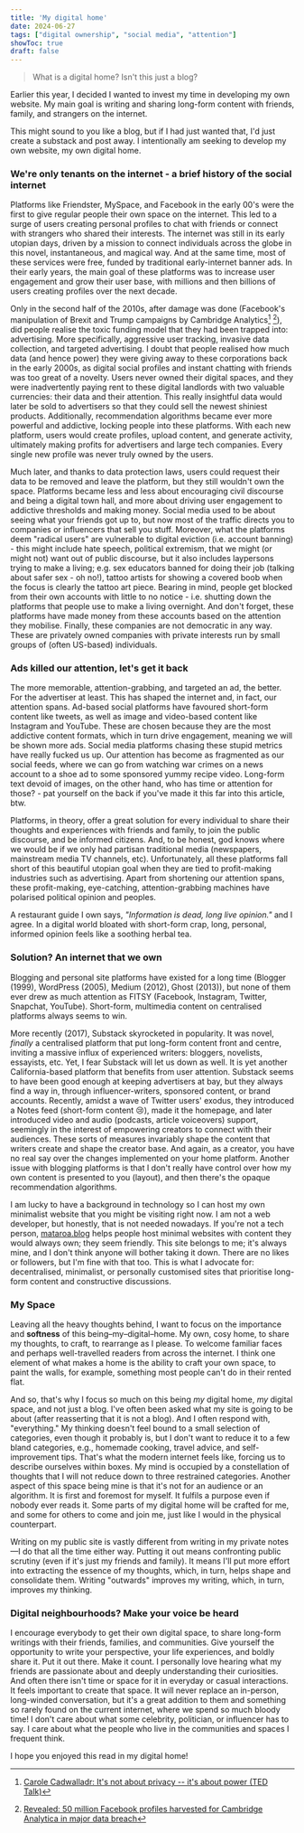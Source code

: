 ```yaml
---
title: 'My digital home'
date: 2024-06-27
tags: ["digital ownership", "social media", "attention"]
showToc: true
draft: false
---
```

> What is a digital home? Isn't this just a blog?

Earlier this year, I decided I wanted to invest my time in developing my own website. My main goal is writing and sharing long-form content with friends, family, and strangers on the internet.

This might sound to you like a blog, but if I had just wanted that, I'd just create a substack and post away. I intentionally am seeking to develop my own website, my own digital home.

### We're only tenants on the internet - a brief history of the social internet

Platforms like Friendster, MySpace, and Facebook in the early 00's were the first to give regular people their own space on the internet. This led to a surge of users creating personal profiles to chat with friends or connect with strangers who shared their interests. The internet was still in its early utopian days, driven by a mission to connect individuals across the globe in this novel, instantaneous, and magical way. And at the same time, most of these services were free, funded by traditional early-internet banner ads. In their early years, the main goal of these platforms was to increase user engagement and grow their user base, with millions and then billions of users creating profiles over the next decade.

Only in the second half of the 2010s, after damage was done (Facebook's manipulation of Brexit and Trump campaigns by Cambridge Analytics[^1] [^2]), did people realise the toxic funding model that they had been trapped into: advertising. More specifically, aggressive user tracking, invasive data collection, and targeted advertising. I doubt that people realised how much data (and hence power) they were giving away to these corporations back in the early 2000s, as digital social profiles and instant chatting with friends was too great of a novelty. Users never owned their digital spaces, and they were inadvertently paying rent to these digital landlords with two valuable currencies: their data and their attention. This really insightful data would later be sold to advertisers so that they could sell the newest shiniest products. Additionally, recommendation algorithms became ever more powerful and addictive, locking people into these platforms. With each new platform, users would create profiles, upload content, and generate activity, ultimately making profits for advertisers and large tech companies. Every single new profile was never truly owned by the users.

Much later, and thanks to data protection laws, users could request their data to be removed and leave the platform, but they still wouldn't own the space. Platforms became less and less about encouraging civil discourse and being a digital town hall, and more about driving user engagement to addictive thresholds and making money. Social media used to be about seeing what your friends got up to, but now most of the traffic directs you to companies or influencers that sell you stuff. Moreover, what the platforms deem "radical users" are vulnerable to digital eviction (i.e. account banning) - this might include hate speech, political extremism, that we might (or might not) want out of public discourse, but it also includes laypersons trying to make a living; e.g. sex educators banned for doing their job (talking about safer sex - oh no!), tattoo artists for showing a covered boob when the focus is clearly the tattoo art piece. Bearing in mind, people get blocked from their own accounts with little to no notice - i.e. shutting down the platforms that people use to make a living overnight. And don't forget, these platforms have made money from these accounts based on the attention they mobilise. Finally, these companies are not democratic in any way. These are privately owned companies with private interests run by small groups of (often US-based) individuals.

### Ads killed our attention, let's get it back

The more memorable, attention-grabbing, and targeted an ad, the better. For the advertiser at least. This has shaped the internet and, in fact, our attention spans. Ad-based social platforms have favoured short-form content like tweets, as well as image and video-based content like Instagram and YouTube. These are chosen because they are the most addictive content formats, which in turn drive engagement, meaning we will be shown more ads. Social media platforms chasing these stupid metrics have really fucked us up. Our attention has become as fragmented as our social feeds, where we can go from watching war crimes on a news account to a shoe ad to some sponsored yummy recipe video. Long-form text devoid of images, on the other hand, who has time or attention for those? - pat yourself on the back if you've made it this far into this article, btw.

Platforms, in theory, offer a great solution for every individual to share their thoughts and experiences with friends and family, to join the public discourse, and be informed citizens. And, to be honest, god knows where we would be if we only had partisan traditional media (newspapers, mainstream media TV channels, etc). Unfortunately, all these platforms fall short of this beautiful utopian goal when they are tied to profit-making industries such as advertising. Apart from shortening our attention spans, these profit-making, eye-catching, attention-grabbing machines have polarised political opinion and peoples.

A restaurant guide I own says, *"Information is dead, long live opinion."* and I agree. In a digital world bloated with short-form crap, long, personal, informed opinion feels like a soothing herbal tea.

### Solution? An internet that we own

Blogging and personal site platforms have existed for a long time (Blogger (1999), WordPress (2005), Medium (2012), Ghost (2013)), but none of them ever drew as much attention as FITSY (Facebook, Instagram, Twitter, Snapchat, YouTube). Short-form, multimedia content on centralised platforms always seems to win.

More recently (2017), Substack skyrocketed in popularity. It was novel, *finally* a centralised platform that put long-form content front and centre, inviting a massive influx of experienced writers: bloggers, novelists, essayists, etc. Yet, I fear Substack will let us down as well. It is yet another California-based platform that benefits from user attention. Substack seems to have been good enough at keeping advertisers at bay, but they always find a way in, through influencer-writers, sponsored content, or brand accounts. Recently, amidst a wave of Twitter users' exodus, they introduced a Notes feed (short-form content 😢), made it the homepage, and later introduced video and audio (podcasts, article voiceovers) support, seemingly in the interest of empowering creators to connect with their audiences. These sorts of measures invariably shape the content that writers create and shape the creator base. And again, as a creator, you have no real say over the changes implemented on your home platform. Another issue with blogging platforms is that I don't really have control over how my own content is presented to you (layout), and then there's the opaque recommendation algorithms.

I am lucky to have a background in technology so I can host my own minimalist website that you might be visiting right now. I am not a web developer, but honestly, that is not needed nowadays. If you're not a tech person, [mataroa.blog](https://mataroa.blog/) helps people host minimal websites with content they would always own; they seem friendly. This site belongs to me; it's always mine, and I don't think anyone will bother taking it down. There are no likes or followers, but I'm fine with that too. This is what I advocate for: decentralised, minimalist, or personally customised sites that prioritise long-form content and constructive discussions.

### My Space

Leaving all the heavy thoughts behind, I want to focus on the importance and **softness** of this being–my–digital–home. My own, cosy home, to share my thoughts, to craft, to rearrange as I please. To welcome familiar faces and perhaps well-travelled readers from across the internet. I think one element of what makes a home is the ability to craft your own space, to paint the walls, for example, something most people can't do in their rented flat.

And so, that's why I focus so much on this being *my* digital home, *my* digital space, and not just a blog. I've often been asked what my site is going to be about (after reasserting that it is not a blog). And I often respond with, "everything." My thinking doesn't feel bound to a small selection of categories, even though it probably is, but I don't want to reduce it to a few bland categories, e.g., homemade cooking, travel advice, and self-improvement tips. That's what the modern internet feels like, forcing us to describe ourselves within boxes. My mind is occupied by a constellation of thoughts that I will not reduce down to three restrained categories. Another aspect of this space being mine is that it's not for an audience or an algorithm. It is first and foremost for myself. It fulfils a purpose even if nobody ever reads it. Some parts of my digital home will be crafted for me, and some for others to come and join me, just like I would in the physical counterpart.

Writing on my public site is vastly different from writing in my private notes—I do that all the time either way. Putting it out means confronting public scrutiny (even if it's just my friends and family). It means I'll put more effort into extracting the essence of my thoughts, which, in turn, helps shape and consolidate them. Writing "outwards" improves my writing, which, in turn, improves my thinking.

### Digital neighbourhoods? Make your voice be heard

I encourage everybody to get their own digital space, to share long-form writings with their friends, families, and communities. Give yourself the opportunity to write your perspective, your life experiences, and boldly share it. Put it out there. Make it count. I personally love hearing what my friends are passionate about and deeply understanding their curiosities. And often there isn't time or space for it in everyday or casual interactions. It feels important to create that space. It will never replace an in-person, long-winded conversation, but it's a great addition to them and something so rarely found on the current internet, where we spend so much bloody time! I don't care about what some celebrity, politician, or influencer has to say. I care about what the people who live in the communities and spaces I frequent think.

I hope you enjoyed this read in my digital home!

[^1]: [Carole Cadwalladr: It's not about privacy -- it's about power (TED Talk)](https://www.ted.com/talks/carole_cadwalladr_it_s_not_about_privacy_it_s_about_power?subtitle=en)
[^2]: [Revealed: 50 million Facebook profiles harvested for Cambridge Analytica in major data breach](https://www.theguardian.com/news/2018/mar/17/cambridge-analytica-facebook-influence-us-election)